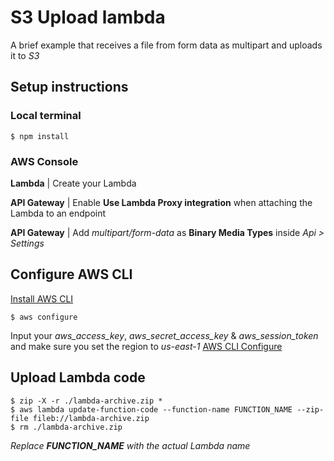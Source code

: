 # S3 Upload lambda
A brief example that receives a file from form data as multipart and uploads it to *S3*
## Setup instructions

### Local terminal
```
$ npm install
```
### AWS Console

**Lambda** | Create your Lambda

**API Gateway** | Enable **Use Lambda Proxy integration** when attaching the Lambda to an endpoint

**API Gateway** | Add _multipart/form-data_ as **Binary Media Types** inside *Api > Settings*

## Configure AWS CLI
[Install AWS CLI](https://docs.aws.amazon.com/cli/latest/userguide/cli-chap-install.html)

```
$ aws configure
```
Input your *aws_access_key*, *aws_secret_access_key* & *aws_session_token* and make sure you set the region to *us-east-1*
[AWS CLI Configure](https://docs.aws.amazon.com/cli/latest/userguide/cli-chap-configure.html)


## Upload Lambda code
```
$ zip -X -r ./lambda-archive.zip *
$ aws lambda update-function-code --function-name FUNCTION_NAME --zip-file fileb://lambda-archive.zip
$ rm ./lambda-archive.zip
```
*Replace **FUNCTION_NAME** with the actual Lambda name*
